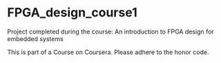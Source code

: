 # FPGA_design_course1
Project completed during the course: An introduction to FPGA design for embedded systems


This is part of a Course on Coursera. Please adhere to the honor code.
